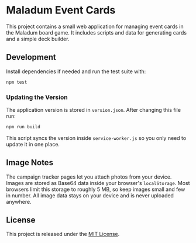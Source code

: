 # Maladum Event Cards

This project contains a small web application for managing event cards in the Maladum board game. It includes scripts and data for generating cards and a simple deck builder.

## Development

Install dependencies if needed and run the test suite with:

```bash
npm test
```

### Updating the Version

The application version is stored in `version.json`. After changing this file
run:

```bash
npm run build
```

This script syncs the version inside `service-worker.js` so you only need to
update it in one place.

## Image Notes

The campaign tracker pages let you attach photos from your device. Images are
stored as Base64 data inside your browser's `localStorage`. Most browsers limit
this storage to roughly 5&nbsp;MB, so keep images small and few in number. All
image data stays on your device and is never uploaded anywhere.

## License

This project is released under the [MIT License](LICENSE).

